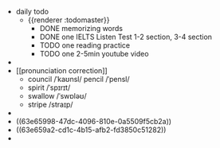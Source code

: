 - daily todo
	- {{renderer :todomaster}}
		- DONE memorizing words
		- DONE one IELTS Listen Test 1-2 section, 3-4 section
		- TODO one reading practice
		- TODO one 2-5min youtube video
-
- [[pronunciation correction]]
	- council   /ˈkaʊnsl/    pencil  /ˈpensl/
	- spirit   /ˈspɪrɪt/
	- swallow  /ˈswɒləʊ/
	- stripe  /straɪp/
-
- ((63e65998-47dc-4096-810e-0a5509f5cb2a))
- ((63e659a2-cd1c-4b15-afb2-fd3850c51282))
-